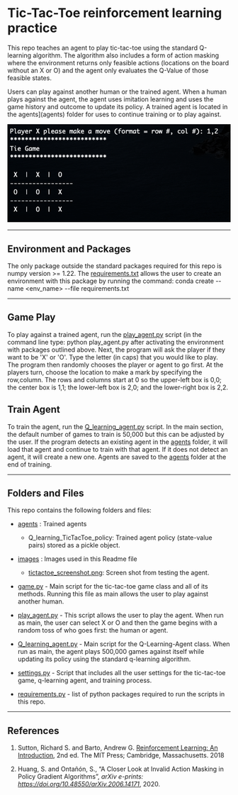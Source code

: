 # Tic-Tac-Toe reinforcement learning practice

This repo teaches an agent to play tic-tac-toe using the standard Q-learning algorithm. The algorithm also includes a form of action masking where the environment returns only feasible actions (locations on the board without an X or O) and the agent only evaluates the Q-Value of those feasible states.

Users can play against another human or the trained agent. When a human plays against the agent, the agent uses imitation learning and uses the game history and outcome to update its policy. A trained agent is located in the agents](agents) folder for uses to continue training or to play against.

![tictactoe](/images/tictactoe_screenshot.png)

---

## Environment and Packages
The only package outside the standard packages required for this repo is numpy version >= 1.22. The [requirements.txt](requirements.txt) allows the user to create an environment with this package by running the command: conda create --name <env_name> --file requirements.txt

---

## Game Play
To play against a trained agent, run the [play_agent.py](play_agent.py) script (in the command line type: python play_agent.py after activating the environment with packages outlined above. Next, the program will ask the player if they want to be 'X' or 'O'. Type the letter (in caps) that you would like to play. The program then randomly chooses the player or agent to go first. At the players turn, choose the location to make a mark by specifying the row,column. The rows and columns start at 0 so the upper-left box is 0,0; the center box is 1,1; the lower-left box is 2,0; and the lower-right box is 2,2.

## Train Agent
To train the agent, run the [Q_learning_agent.py](Q_learning_agent.py) script. In the main section, the default number of games to train is 50,000 but this can be adjusted by the user. If the program detects an existing agent in the [agents](agents) folder, it will load that agent and continue to train with that agent. If it does not detect an agent, it will create a new one. Agents are saved to the [agents](agents) folder at the end of training.

---

## Folders and Files

This repo contains the following folders and files:

* [agents](agents) : Trained agents
   * Q_learning_TicTacToe_policy: Trained agent policy (state-value pairs) stored as a pickle object.

* [images](images) : Images used in this Readme file
   * [tictactoe_screenshot.png](tictactoe_screenshot.png): Screen shot from testing the agent.

* [game.py](game.py) - Main script for the tic-tac-toe game class and all of its methods. Running this file as main allows the user to play against another human.

* [play_agent.py](play_agent.py) - This script allows the user to play the agent. When run as main, the user can select X or O and then the game begins with a random toss of who goes first: the human or agent. 

* [Q_learning_agent.py](Q_learning_agent.py) - Main script for the Q-Learning-Agent class. When run as main, the agent plays 500,000 games against itself while updating its policy using the standard q-learning algorithm.

* [settings.py](settings.py) - Script that includes all the user settings for the tic-tac-toe game, q-learning agent, and training process.

* [requirements.py](requirements.py) - list of python packages required to run the scripts in this repo.

---
## References

1. Sutton, Richard S. and Barto, Andrew G. <ins>Reinforcement Learning: An Introduction</ins>, 2nd ed. The MIT Press; Cambridge, Massachusetts. 2018

2. Huang, S. and Ontañón, S., “A Closer Look at Invalid Action Masking in Policy Gradient Algorithms”, <i>arXiv e-prints: 
https://doi.org/10.48550/arXiv.2006.14171</i>, 2020.